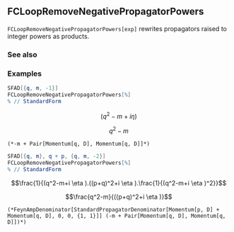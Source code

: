 ## FCLoopRemoveNegativePropagatorPowers

`FCLoopRemoveNegativePropagatorPowers[exp]` rewrites propagators raised to integer powers as products.

### See also

### Examples

```mathematica
SFAD[{q, m, -1}]
FCLoopRemoveNegativePropagatorPowers[%]
% // StandardForm
```

$$(q^2-m+i \eta )$$

$$q^2-m$$

```
(*-m + Pair[Momentum[q, D], Momentum[q, D]]*)
```

```mathematica
SFAD[{q, m}, q + p, {q, m, -2}]
FCLoopRemoveNegativePropagatorPowers[%]
% // StandardForm

```

$$\frac{1}{(q^2-m+i \eta ).((p+q)^2+i \eta ).\frac{1}{(q^2-m+i \eta )^2}}$$

$$\frac{q^2-m}{((p+q)^2+i \eta )}$$

```
(*FeynAmpDenominator[StandardPropagatorDenominator[Momentum[p, D] + Momentum[q, D], 0, 0, {1, 1}]] (-m + Pair[Momentum[q, D], Momentum[q, D]])*)
```